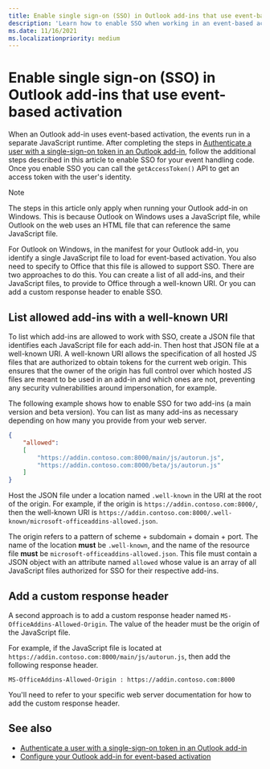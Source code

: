 ```yaml
---
title: Enable single sign-on (SSO) in Outlook add-ins that use event-based activation
description: 'Learn how to enable SSO when working in an event-based activation add-in.'
ms.date: 11/16/2021
ms.localizationpriority: medium
---
```


# Enable single sign-on (SSO) in Outlook add-ins that use event-based activation

When an Outlook add-in uses event-based activation, the events run in a separate JavaScript runtime. After completing the steps in [Authenticate a user with a single-sign-on token in an Outlook add-in](authenticate-a-user-with-an-sso-token.md), follow the additional steps described in this article to enable SSO for your event handling code. Once you enable SSO you can call the `getAccessToken()` API to get an access token with the user's identity.

> [!NOTE]
> The steps in this article only apply when running your Outlook add-in on Windows. This is because Outlook on Windows uses a JavaScript file, while Outlook on the web uses an HTML file that can reference the same JavaScript file.

For Outlook on Windows, in the manifest for your Outlook add-in, you identify a single JavaScript file to load for event-based activation. You also need to specify to Office that this file is allowed to support SSO. There are two approaches to do this. You can create a list of all add-ins, and their JavaScript files, to provide to Office through a well-known URI. Or you can add a custom response header to enable SSO.

## List allowed add-ins with a well-known URI

To list which add-ins are allowed to work with SSO, create a JSON file that identifies each JavaScript file for each add-in. Then host that JSON file at a well-known URI. A well-known URI allows the specification of all hosted JS files that are authorized to obtain tokens for the current web origin. This ensures that the owner of the origin has full control over which hosted JS files are meant to be used in an add-in and which ones are not, preventing any security vulnerabilities around impersonation, for example.

The following example shows how to enable SSO for two add-ins (a main version and beta version). You can list as many add-ins as necessary depending on how many you provide from your web server.

```json
{
    "allowed":
    [
        "https://addin.contoso.com:8000/main/js/autorun.js",
        "https://addin.contoso.com:8000/beta/js/autorun.js"
    ]
}
```

Host the JSON file under a location named `.well-known` in the URI at the root of the origin. For example, if the origin is `https://addin.contoso.com:8000/`, then the well-known URI is `https://addin.contoso.com:8000/.well-known/microsoft-officeaddins-allowed.json`.

The origin refers to a pattern of scheme + subdomain + domain + port. The name of the location **must** be `.well-known`, and the name of the resource file **must** be `microsoft-officeaddins-allowed.json`. This file must contain a JSON object with an attribute named `allowed` whose value is an array of all JavaScript files authorized for SSO for their respective add-ins.

## Add a custom response header

A second approach is to add a custom response header named `MS-OfficeAddins-Allowed-Origin`. The value of the header must be the origin of the JavaScript file.

For example, if the JavaScript file is located at `https://addin.contoso.com:8000/main/js/autorun.js`, then add the following response header.

`MS-OfficeAddins-Allowed-Origin : https://addin.contoso.com:8000`

You'll need to refer to your specific web server documentation for how to add the custom response header.

## See also

- [Authenticate a user with a single-sign-on token in an Outlook add-in](authenticate-a-user-with-an-sso-token.md)
- [Configure your Outlook add-in for event-based activation](autolaunch.md)
